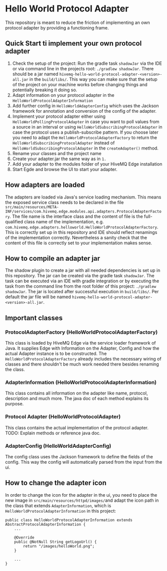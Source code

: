 # Hello World Protocol Adapter

This repository is meant to reduce the friction of implementing an own protocol adapter by providing a functioning frame. 

## Quick Start ti implement your own protocol adapter

1. Check the setup of the project: Run the gradle task `shadowJar` via the IDE or via command line in the projects root: `./gradlew shadowJar`. There should be a jar named `hivemq-hello-world-protocol-adapter-<version>-all.jar` in the `build/libs/`. This way you can make sure that the setup of the project on your machine works before changing things and potentially breaking it doing so.
2. Adapt information on your protocol adapter in the `HelloWorldProtocolAdapterInformation`
3. Add further config in `HelloWorldAdapterConfig` which uses the Jackson framework for annotation and conversion of the config of the adapter.
4. Implement your protocol adapter either using `HelloWorldPollingProtocolAdapter` in case you want to poll values from a source in an interval or using `HelloWorldSubscribingProtocolAdapter` in case the protocol uses a publish-subscribe pattern. If you choose later you need to adapt the `HelloWorldProtocolAdapterFactory` to return the `HelloWorldSubscribingProtocolAdapter` instead of `HelloWorldSubscribingProtocolAdapter` in the `createAdapter()` method.
5. Rename your classes and the project name
6. Create your adapter.jar the same way as in `1.`
7. Add your adapter to the modules folder of your HiveMQ Edge installation
8. Start Egde and browse the UI to start your adapter.


## How adapters are loaded

The adapters are loaded via Java's service loading mechanism. This means the exposed service class needs to be declared
in the file `src/main/resources/META-INF/services/com.hivemq.edge.modules.api.adapters.ProtocolAdapterFactory`. The file
name is the interface class and the content of file is the full-qualified class name of the implementation,
e.g. `com.hivemq.edge.adapters.helloworld.HelloWorldProtocolAdapterFactory`. This is correctly set up in this repository and IDE should reflect renamings of the implementation correctly. Nevertheless a sanity check that the content of this file is correctly set to your implementation makes sense.

## How to compile an adapter jar

The shadow plugin to create a jar with all needed dependencies is set up in this repository. The jar can be created via the gradle task `shadowJar`. The task can be executed via an IDE with gradle integration or by executing the task from the command line from the root folder of this project: `./gradlew shadowJar`. The jar is located after successful execution in `build/libs/`. 
Per default the jar file will be named `hivemq-hello-world-protocol-adapter-<version>-all.jar`. 

## Important classes

### ProtocolAdapterFactory (HelloWorldProtocolAdapterFactory)

This class is loaded by HiveMQ Edge via the service loader framework of Java. It supplies Edge with Information on the Adapter, Config and how the actual Adapter instance is to be constructed.
The `HelloWorldProtocolAdapterFactory` already includes the necessary wiring of classes and there shouldn't be much work needed there besides renaming the class.

### AdapterInformation (HelloWorldProtocolAdapterInformation)

This class contains all information on the adapter like name, protocol, description and much more. The java doc of each method explains its purpose.

### Protocol Adapter (HelloWorldProtocolAdapter)

This class contains the actual implementation of the protocol adapter. 
TODO: Explain methods or reference java doc. 


### AdapterConfig (HelloWorldAdapterConfig)

The config class uses the Jackson framework to define the fields of the config. This way the config will automatically parsed from the input from the ui. 



## How to change the adapter icon

In order to change the icon for the adapter in the ui, you need to place the new image
in `src/main/resources/httpd/images/`and adapt the icon path in the class that extends `AdapterInformation`, which
is `HelloWorldProtocolAdapterInformation` in this project:

```
public class HelloWorldProtocolAdapterInformation extends AbstractProtocolAdapterInformation {
    ...

    @Override
    public @NotNull String getLogoUrl() {
        return "/images/helloWorld.png";
    }
    
    ...
}
```
